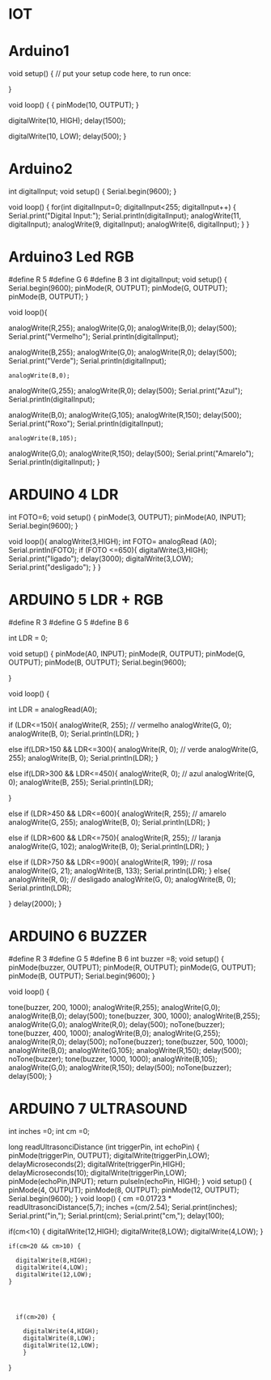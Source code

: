 # IOT

# Arduino1

void setup() {
  // put your setup code here, to run once:

}

void loop() {
   { 
pinMode(10, OUTPUT);
}

  digitalWrite(10, HIGH);
  delay(1500);

  digitalWrite(10, LOW);
  delay(500);
}
# Arduino2
int digitalInput;
void setup()
{
 Serial.begin(9600);
}

void loop()
{
  for(int digitalInput=0; digitalInput<255; digitalInput++)
  {
    Serial.print("Digital Input:");
    Serial.println(digitalInput);
    analogWrite(11, digitalInput);
    analogWrite(9, digitalInput);
    analogWrite(6, digitalInput);
  }
}

# Arduino3 Led RGB

#define R 5
#define G 6
#define B 3
int digitalInput;
void setup()
{
  Serial.begin(9600);
  pinMode(R, OUTPUT);
  pinMode(G, OUTPUT);
  pinMode(B, OUTPUT);
}

void loop(){
 
  analogWrite(R,255); 
  analogWrite(G,0);
  analogWrite(B,0);
  delay(500);
  Serial.print("Vermelho");
  Serial.println(digitalInput);
  
  analogWrite(B,255); 
  analogWrite(G,0);
  analogWrite(R,0); 
	delay(500);
  Serial.print("Verde");
    Serial.println(digitalInput);
  
    analogWrite(B,0); 
  analogWrite(G,255);
  analogWrite(R,0); 
	delay(500);
  Serial.print("Azul");
    Serial.println(digitalInput);
  
   analogWrite(B,0); 
  analogWrite(G,105);
  analogWrite(R,150); 
	delay(500);
  Serial.print("Roxo");
    Serial.println(digitalInput);
  
    analogWrite(B,105); 
  analogWrite(G,0);
  analogWrite(R,150); 
	delay(500);
  Serial.print("Amarelo");
    Serial.println(digitalInput);
}


# ARDUINO 4 LDR

int FOTO=6;
void setup()
{
 pinMode(3, OUTPUT);
 pinMode(A0, INPUT);
  Serial.begin(9600);
}

void loop(){
  analogWrite(3,HIGH);
 int FOTO= analogRead (A0);
      Serial.println(FOTO);
  if (FOTO <=650){
    digitalWrite(3,HIGH);
  Serial.print("ligado");
       delay(3000);
  digitalWrite(3,LOW);
  Serial.print("desligado");
  }
  }


# ARDUINO 5 LDR + RGB

#define R 3
#define G 5
#define B 6

int LDR = 0;

void setup()
{
  pinMode(A0, INPUT);
  pinMode(R, OUTPUT);
  pinMode(G, OUTPUT);
  pinMode(B, OUTPUT);
  Serial.begin(9600);

}

void loop()
{
 
  int LDR = analogRead(A0);
 
 
 
  if (LDR<=150){
    analogWrite(R, 255);   // vermelho
    analogWrite(G, 0);
    analogWrite(B, 0);
     Serial.println(LDR);
  }
 
  else if(LDR>150 && LDR<=300){
  analogWrite(R, 0);     // verde
  analogWrite(G, 255);
  analogWrite(B, 0);
    Serial.println(LDR);
  }
 
  else if(LDR>300 && LDR<=450){
  analogWrite(R, 0);     // azul
  analogWrite(G, 0);
  analogWrite(B, 255);
  Serial.println(LDR);

  }
 
  else if (LDR>450 && LDR<=600){
  analogWrite(R, 255);   // amarelo
  analogWrite(G, 255);
  analogWrite(B, 0);
  Serial.println(LDR);
  }
 
  else if (LDR>600 && LDR<=750){
  analogWrite(R, 255);     // laranja
  analogWrite(G, 102);
  analogWrite(B, 0);
      Serial.println(LDR);
  }
 
  else if (LDR>750 && LDR<=900){
  analogWrite(R, 199);     // rosa
  analogWrite(G, 21);
  analogWrite(B, 133);
      Serial.println(LDR);
  }
  else{
     analogWrite(R, 0);     // desligado
  analogWrite(G, 0);
  analogWrite(B, 0);
    Serial.println(LDR);
   
  }
      delay(2000);
}


# ARDUINO 6 BUZZER

#define R 3
#define G 5
#define B 6
  int buzzer =8;
void setup()
{
  pinMode(buzzer, OUTPUT);
  pinMode(R, OUTPUT);
  pinMode(G, OUTPUT);
  pinMode(B, OUTPUT);
  Serial.begin(9600);
}

void loop()
{
 
  tone(buzzer, 200, 1000);
  analogWrite(R,255); 
  analogWrite(G,0);
  analogWrite(B,0);
  delay(500);
  tone(buzzer, 300, 1000);
  analogWrite(B,255); 
  analogWrite(G,0);
  analogWrite(R,0); 
   delay(500);
  noTone(buzzer);
  tone(buzzer, 400, 1000);
  analogWrite(B,0); 
  analogWrite(G,255);
  analogWrite(R,0); 
   delay(500);
  noTone(buzzer);
  tone(buzzer, 500, 1000);
  analogWrite(B,0); 
  analogWrite(G,105);
  analogWrite(R,150); 
   delay(500);
  noTone(buzzer);
  tone(buzzer, 1000, 1000);
  analogWrite(B,105); 
  analogWrite(G,0);
  analogWrite(R,150); 
   delay(500);
  noTone(buzzer);
  delay(500);
}


# ARDUINO 7 ULTRASOUND

int inches =0;
int cm =0;

long readUltrasonciDistance (int triggerPin, int echoPin)
{
  pinMode(triggerPin, OUTPUT);
  digitalWrite(triggerPin,LOW);
  delayMicroseconds(2);
  digitalWrite(triggerPin,HIGH);
  delayMicroseconds(10);
  digitalWrite(triggerPin,LOW);
  pinMode(echoPin,INPUT);
  return pulseIn(echoPin, HIGH);
}
void setup()
{
  pinMode(4, OUTPUT);
  pinMode(8, OUTPUT);
  pinMode(12, OUTPUT);
  Serial.begin(9600);
}
void loop()
{
cm =0.01723 * readUltrasonciDistance(5,7);
  inches =(cm/2.54);
  Serial.print(inches);
  Serial.print("in,");
  Serial.print(cm);
  Serial.print("cm,");
  delay(100);
  
  if(cm<10) {
    digitalWrite(12,HIGH);
    digitalWrite(8,LOW);
    digitalWrite(4,LOW);
  }
  
  
    if(cm<20 && cm>10) {
      
      digitalWrite(8,HIGH);
      digitalWrite(4,LOW);
      digitalWrite(12,LOW);
    }
  
  
    
    
      if(cm>20) {
   
        digitalWrite(4,HIGH);
        digitalWrite(8,LOW);
        digitalWrite(12,LOW);
        }
   
  
 
  
}
